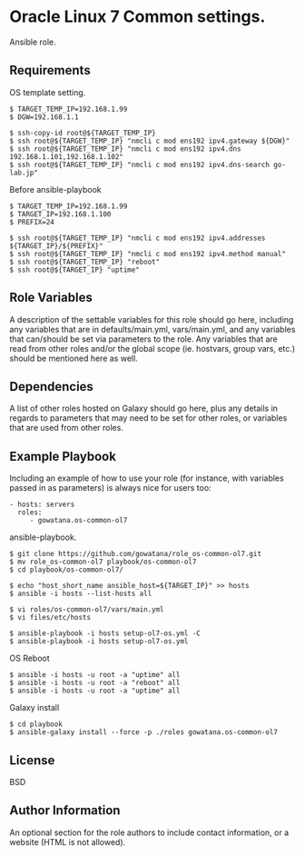 Oracle Linux 7 Common settings.
===============================

Ansible role.

Requirements
------------

OS template setting.

```
$ TARGET_TEMP_IP=192.168.1.99
$ DGW=192.168.1.1

$ ssh-copy-id root@${TARGET_TEMP_IP}
$ ssh root@${TARGET_TEMP_IP} "nmcli c mod ens192 ipv4.gateway ${DGW}"
$ ssh root@${TARGET_TEMP_IP} "nmcli c mod ens192 ipv4.dns 192.168.1.101,192.168.1.102"
$ ssh root@${TARGET_TEMP_IP} "nmcli c mod ens192 ipv4.dns-search go-lab.jp"
```

Before ansible-playbook

```
$ TARGET_TEMP_IP=192.168.1.99
$ TARGET_IP=192.168.1.100
$ PREFIX=24

$ ssh root@${TARGET_TEMP_IP} "nmcli c mod ens192 ipv4.addresses ${TARGET_IP}/${PREFIX}"
$ ssh root@${TARGET_TEMP_IP} "nmcli c mod ens192 ipv4.method manual"
$ ssh root@${TARGET_TEMP_IP} "reboot"
$ ssh root@${TARGET_IP} "uptime"
```

Role Variables
--------------

A description of the settable variables for this role should go here, 
including any variables that are in defaults/main.yml, vars/main.yml, 
and any variables that can/should be set via parameters to the role. 
Any variables that are read from other roles and/or the global scope 
(ie. hostvars, group vars, etc.) should be mentioned here as well.

Dependencies
------------

A list of other roles hosted on Galaxy should go here, 
plus any details in regards to parameters that may need to be set for other roles, or variables that are used from other roles.

Example Playbook
----------------

Including an example of how to use your role (for instance, with variables passed in as parameters) is always nice for users too:

    - hosts: servers
      roles:
         - gowatana.os-common-ol7

ansible-playbook.

```
$ git clone https://github.com/gowatana/role_os-common-ol7.git
$ mv role_os-common-ol7 playbook/os-common-ol7
$ cd playbook/os-common-ol7/

$ echo "host_short_name ansible_host=${TARGET_IP}" >> hosts
$ ansible -i hosts --list-hosts all

$ vi roles/os-common-ol7/vars/main.yml
$ vi files/etc/hosts

$ ansible-playbook -i hosts setup-ol7-os.yml -C
$ ansible-playbook -i hosts setup-ol7-os.yml
```

OS Reboot

```
$ ansible -i hosts -u root -a "uptime" all
$ ansible -i hosts -u root -a "reboot" all
$ ansible -i hosts -u root -a "uptime" all
```

Galaxy install

```
$ cd playbook
$ ansible-galaxy install --force -p ./roles gowatana.os-common-ol7
```

License
-------

BSD

Author Information
------------------

An optional section for the role authors to include contact information, or a website (HTML is not allowed).
